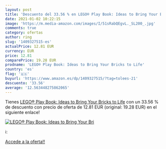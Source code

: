 ```yaml
---
layout: post
title: 'Descuento del 33.56 % en LEGO® Play Book: Ideas to Bring Your Bri'
date: 2021-01-02 10:22:15
image: 'https://m.media-amazon.com/images/I/51sRabQEgvL._SL200_.jpg'
comments: true
category: ofertas
author: ring
slug: '1409327515-es'
actualPrice: 12.81 EUR
currency: EUR
price: 12.81
comparePrice: 19.28 EUR
prodname: 'LEGO® Play Book: Ideas to Bring Your Bricks to Life'
country: 'es'
flag: '🇪🇸'
buyurl: 'https://www.amazon.es/dp/1409327515/?tag=tolees-21'
descuento: '33.56'
average: '12.563448275862065'
---
```


Tienes [LEGO® Play Book: Ideas to Bring Your Bricks to Life](https://www.amazon.es/dp/1409327515/?tag=tolees-21) con un 33.56 % de descuento con precio de oferta de 12.81 EUR (original: 19.28 EUR) en el siguiente enlace!

[![LEGO® Play Book: Ideas to Bring Your Bri](https://m.media-amazon.com/images/I/51sRabQEgvL._SL200_.jpg)](https://www.amazon.es/dp/1409327515/?tag=tolees-21)

ℹ️:


[Accede a la oferta!!](https://www.amazon.es/dp/1409327515/?tag=tolees-21)
